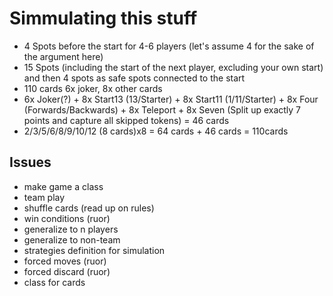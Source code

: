 # Simmulating this stuff

- 4 Spots before the start for 4-6 players (let's assume 4 for the sake of the argument here)
- 15 Spots (including the start of the next player, excluding your own start) and then 4 spots as safe spots connected to the start
- 110 cards 6x joker, 8x other cards
- 6x Joker(?) + 8x Start13 (13/Starter) + 8x Start11 (1/11/Starter) + 8x Four (Forwards/Backwards) + 8x Teleport + 8x Seven (Split up exactly 7 points and capture all skipped tokens) = 46 cards
- 2/3/5/6/8/9/10/12 (8 cards)x8 = 64 cards + 46 cards = 110cards

## Issues

- make game a class
- team play
- shuffle cards (read up on rules)
- win conditions (ruor)
- generalize to n players
- generalize to non-team
- strategies definition for simulation
- forced moves (ruor)
- forced discard (ruor)
- class for cards
